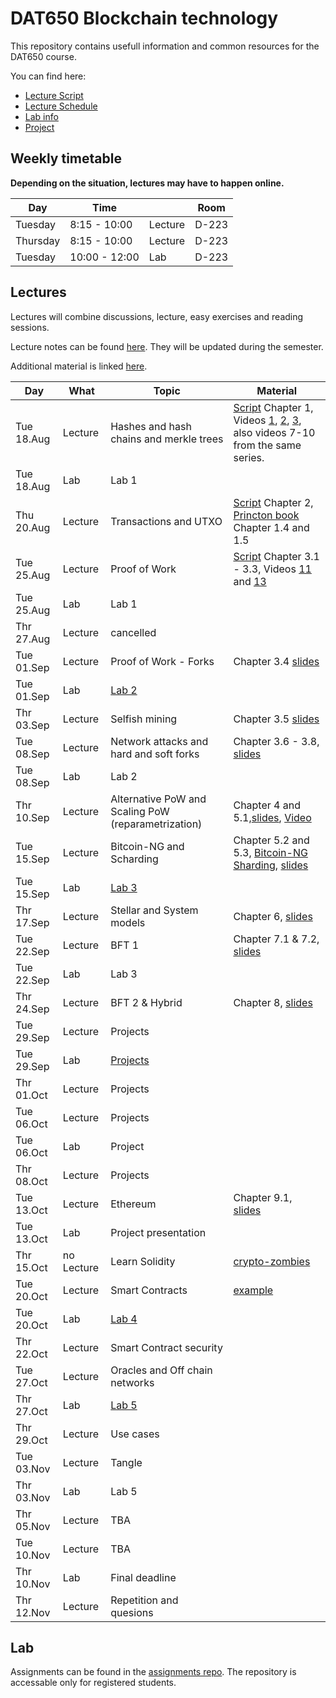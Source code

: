 # DAT650 Blockchain technology

This repository contains usefull information and common resources for the DAT650 course.

You can find here:
* [Lecture Script](script.pdf)
* [Lecture Schedule](#lectures)
* [Lab info](#lab)
* [Project](projects)

## Weekly timetable

**Depending on the situation, lectures may have to happen online.**

| Day | Time | | Room |
|----|------|---|------|
| Tuesday  | 8:15 - 10:00 | Lecture | D-223 |
| Thursday | 8:15 - 10:00 | Lecture | D-223 |
| Tuesday | 10:00 - 12:00 | Lab | D-223 |

## Lectures

Lectures will combine discussions, lecture, easy exercises and reading sessions.

Lecture notes can be found [here](script.pdf). They will be updated during the semester.

Additional material is linked [here](resources.md).

| Day | What | Topic | Material |
|-----|------|-------|----------|
|Tue 18.Aug | Lecture | Hashes and hash chains and merkle trees | [Script](script.pdf) Chapter 1, Videos [1](https://www.youtube.com/watch?v=TwkrJtTL-wc&list=PLnD_TI73e88dsiKwQ3XDqXPBMwQjVt_TB&index=2), [2](https://www.youtube.com/watch?v=CIvdtlQPUf4&list=PLnD_TI73e88dsiKwQ3XDqXPBMwQjVt_TB&index=3), [3](https://www.youtube.com/watch?v=DjZZz70BJ_o&list=PLnD_TI73e88dsiKwQ3XDqXPBMwQjVt_TB&index=4), also videos 7-10 from the same series.|
|Tue 18.Aug | Lab |Lab 1 |  |
|Thu 20.Aug | Lecture |Transactions and UTXO | [Script](script.pdf) Chapter 2, [Princton book](https://d28rh4a8wq0iu5.cloudfront.net/bitcointech/readings/princeton_bitcoin_book.pdf) Chapter 1.4 and 1.5 |
|Tue 25.Aug | Lecture |Proof of Work | [Script](script.pdf) Chapter 3.1 - 3.3, Videos [11](https://youtu.be/ehO-TKhuAro) and [13](https://youtu.be/B7O5yDY4_N0)  |
|Tue 25.Aug | Lab | Lab 1 |  |
|Thr 27.Aug | Lecture | cancelled |  |
|Tue 01.Sep | Lecture | Proof of Work - Forks | Chapter 3.4 [slides](slides/Lecture-4.pdf) |
|Tue 01.Sep | Lab | [Lab 2](https://github.com/dat650-2020/assignments/tree/master/lab2) |  |
|Thr 03.Sep | Lecture | Selfish mining | Chapter 3.5 [slides](slides/Lecture-5.pdf) |
|Tue 08.Sep | Lecture | Network attacks and hard and soft forks | Chapter 3.6 - 3.8, [slides](slides/Lecture-6.pdf) |
|Tue 08.Sep | Lab | Lab 2 |  |
|Thr 10.Sep | Lecture | Alternative PoW and Scaling PoW (reparametrization) | Chapter 4 and 5.1,[slides](slides/Lecture-7.pdf), [Video](https://youtu.be/TipGy2bOVL4)  |
|Tue 15.Sep | Lecture | Bitcoin-NG and Scharding | Chapter 5.2 and 5.3, [Bitcoin-NG](https://www.usenix.org/conference/nsdi16/technical-sessions/presentation/eyal) [Sharding](https://www.usenix.org/conference/nsdi19/presentation/wang-jiaping), [slides](slides/Lecture-8.pdf) |
|Tue 15.Sep | Lab |[Lab 3](https://github.com/dat650-2020/assignments/tree/master/lab3) |  |
|Thr 17.Sep | Lecture | Stellar and System models | Chapter 6, [slides](slides/Lecture-9.pdf) |
|Tue 22.Sep | Lecture |BFT 1 | Chapter 7.1 & 7.2, [slides](slides/Lecture-10.pdf) |
|Tue 22.Sep | Lab | Lab 3 |  |
|Thr 24.Sep | Lecture | BFT 2 & Hybrid | Chapter 8, [slides](slides/Lecture-11.pdf) |
|Tue 29.Sep | Lecture |Projects |  |
|Tue 29.Sep | Lab | [Projects](https://github.com/dat650-2020/course-info/blob/master/projects) |  |
|Thr 01.Oct | Lecture | Projects |  |
|Tue 06.Oct | Lecture |Projects |  |
|Tue 06.Oct | Lab | Project |  |
|Thr 08.Oct | Lecture | Projects |  |
|Tue 13.Oct | Lecture |Ethereum | Chapter 9.1, [slides](slides/Lecture-12.pdf)  |
|Tue 13.Oct | Lab | Project presentation |  |
|Thr 15.Oct | no Lecture | Learn Solidity | [crypto-zombies](https://cryptozombies.io/en/course) |
|Tue 20.Oct | Lecture |Smart Contracts | [example](solidity/solidityDevelopment.md) |
|Tue 20.Oct | Lab | [Lab 4](https://github.com/dat650-2020/assignments/tree/master/lab4) |  |
|Thr 22.Oct | Lecture | Smart Contract security |  |
|Tue 27.Oct | Lecture | Oracles and Off chain networks|  |
|Thr 27.Oct | Lab | [Lab 5](https://github.com/dat650-2020/assignments/tree/master/lab5) |  |
|Thr 29.Oct | Lecture | Use cases |  |
|Tue 03.Nov | Lecture | Tangle |  |
|Thr 03.Nov | Lab | Lab 5 |  |
|Thr 05.Nov | Lecture | TBA |  |
|Tue 10.Nov | Lecture |TBA |  |
|Thr 10.Nov | Lab | Final deadline |  |
|Thr 12.Nov | Lecture | Repetition and quesions |  |



## Lab

Assignments can be found in the [assignments repo](https://github.com/dat650-2020/assignments).
The repository is accessable only for registered students.

